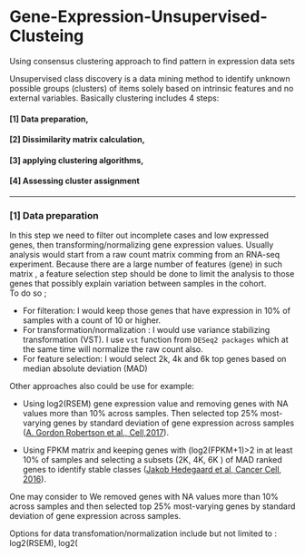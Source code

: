 # Gene-Expression-Unsupervised-Clusteing
Using consensus clustering approach to find pattern in expression data sets

Unsupervised class discovery is a data mining method to identify unknown possible groups (clusters) of items solely based on intrinsic features and no external variables. Basically clustering includes 4 steps:

#### [1] Data preparation,
#### [2] Dissimilarity matrix calculation,
#### [3] applying clustering algorithms, 
#### [4] Assessing cluster assignment
_________________________________________________________________________________________________________________________________________________________________________________________

### [1] Data preparation

In this step we need to filter out incomplete cases and low expressed genes, then transforming/normalizing gene expression values. Usually analysis would start from a raw count matrix comming from an RNA-seq experiment. Because there are a large number of features (gene) in such matrix , a feature selection step should be done to limit the analysis to those genes that possibly explain variation between samples in the cohort.  
To do so ;
- For filteration: I would keep those genes  that  have expression in 10% of samples with a count of 10 or higher. 
- For transformation/normalization : I would use variance stabilizing transformation (VST). I use ```vst``` function from ```DESeq2 packages``` which at the same time will normalize the raw count also.
- For feature selection: I would select 2k, 4k and 6k top genes based on median absolute deviation (MAD) 

Other approaches also could be use for example: 
 - Using log2(RSEM) gene expression value and removing genes with NA values more than 10% across samples. Then selected top 25% most-varying genes by standard deviation of gene expression across samples ([A. Gordon Robertson et al., Cell,2017](https://www.ncbi.nlm.nih.gov/pmc/articles/PMC5687509/)). 

 - Using FPKM matrix and keeping genes with (log2(FPKM+1)>2 in at least 10% of samples and selecting a subsets (2K, 4K, 6K ) of MAD ranked genes to identify stable classes ([Jakob Hedegaard et al, Cancer Cell, 2016](https://www.sciencedirect.com/science/article/pii/S1535610816302094#mmc1)).  

One may consider to We removed genes with NA values more than 10% across samples and then selected top 25% most-varying genes by standard deviation of gene expression across samples. 

Options for data transfomation/normalization include but not limited to : log2(RSEM), log2(
